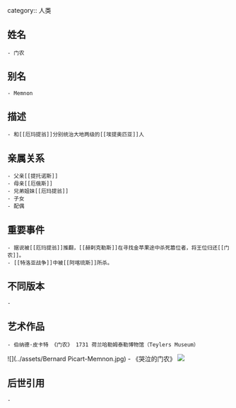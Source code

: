 category:: 人类
## 姓名
	- 门农
## 别名
	- Memnon
## 描述
	- 和[[厄玛提翁]]分别统治大地两级的[[埃提奥匹亚]]人
## 亲属关系
	- 父亲[[提托诺斯]]
	- 母亲[[厄俄斯]]
	- 兄弟姐妹[[厄玛提翁]]
	- 子女
	- 配偶
## 重要事件
	- 据说被[[厄玛提翁]]推翻，[[赫剌克勒斯]]在寻找金苹果途中杀死篡位者，将王位归还[[门农]]。
	- [[特洛亚战争]]中被[[阿喀琉斯]]所杀。
## 不同版本
	-
## 艺术作品
	- 伯纳德·皮卡特 《门农》 1731 荷兰哈勒姆泰勒博物馆（Teylers Museum）
 ![](../assets/Bernard Picart-Memnon.jpg)
	- 《哭泣的门农》
 ![](../assets/Memnon.jpg)
## 后世引用
	-
